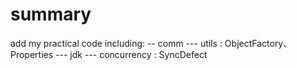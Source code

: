 # summary
add my practical code
including:
-- comm
  --- utils : ObjectFactory、Properties
  --- jdk
  --- concurrency : SyncDefect
